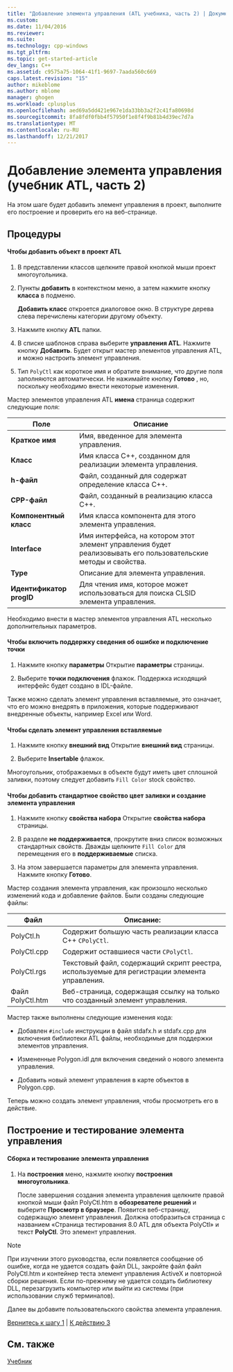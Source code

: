 ```yaml
---
title: "Добавление элемента управления (ATL учебника, часть 2) | Документы Microsoft"
ms.custom: 
ms.date: 11/04/2016
ms.reviewer: 
ms.suite: 
ms.technology: cpp-windows
ms.tgt_pltfrm: 
ms.topic: get-started-article
dev_langs: C++
ms.assetid: c9575a75-1064-41f1-9697-7aada560c669
caps.latest.revision: "15"
author: mikeblome
ms.author: mblome
manager: ghogen
ms.workload: cplusplus
ms.openlocfilehash: aed69a5dd421e967e1da33bb3a2f2c41fa80698d
ms.sourcegitcommit: 8fa8fdf0fbb4f57950f1e8f4f9b81b4d39ec7d7a
ms.translationtype: MT
ms.contentlocale: ru-RU
ms.lasthandoff: 12/21/2017
---
```

# <a name="adding-a-control-atl-tutorial-part-2"></a>Добавление элемента управления (учебник ATL, часть 2)
На этом шаге будет добавить элемент управления в проект, выполните его построение и проверить его на веб-странице.  
  
## <a name="procedures"></a>Процедуры  
  
#### <a name="to-add-an-object-to-an-atl-project"></a>Чтобы добавить объект в проект ATL  
  
1.  В представлении классов щелкните правой кнопкой мыши проект многоугольника.  
  
2.  Пункты **добавить** в контекстном меню, а затем нажмите кнопку **класса** в подменю.  
  
     **Добавить класс** откроется диалоговое окно. В структуре дерева слева перечислены категории другому объекту.  
  
3.  Нажмите кнопку **ATL** папки.  
  
4.  В списке шаблонов справа выберите **управления ATL**. Нажмите кнопку **Добавить**. Будет открыт мастер элементов управления ATL, и можно настроить элемент управления.  
  
5.  Тип `PolyCtl` как короткое имя и обратите внимание, что другие поля заполняются автоматически. Не нажимайте кнопку **Готово** , но, поскольку необходимо внести некоторые изменения.  
  
 Мастер элементов управления ATL **имена** страница содержит следующие поля:  
  
|Поле|Описание|  
|-----------|--------------|  
|**Краткое имя**|Имя, введенное для элемента управления.|  
|**Класс**|Имя класса C++, созданном для реализации элемента управления.|  
|**h-файл**|Файл, созданный для содержат определение класса C++.|  
|**CPP-файл**|Файл, созданный в реализацию класса C++.|  
|**Компонентный класс**|Имя класса компонента для этого элемента управления.|  
|**Interface**|Имя интерфейса, на котором этот элемент управления будет реализовывать его пользовательские методы и свойства.|  
|**Type**|Описание для элемента управления.|  
|**Идентификатор progID**|Для чтения имя, которое может использоваться для поиска CLSID элемента управления.|  
  
 Необходимо внести в мастер элементов управления ATL несколько дополнительных параметров.  
  
#### <a name="to-enable-support-for-rich-error-information-and-connection-points"></a>Чтобы включить поддержку сведения об ошибке и подключение точки  
  
1.  Нажмите кнопку **параметры** Открытие **параметры** страницы.  
  
2.  Выберите **точки подключения** флажок. Поддержка исходящий интерфейс будет создано в IDL-файле.  
  
 Также можно сделать элемент управления вставляемые, это означает, что его можно внедрять в приложения, которые поддерживают внедренные объекты, например Excel или Word.  
  
#### <a name="to-make-the-control-insertable"></a>Чтобы сделать элемент управления вставляемые  
  
1.  Нажмите кнопку **внешний вид** Открытие **внешний вид** страницы.  
  
2.  Выберите **Insertable** флажок.  
  
 Многоугольник, отображаемых в объекте будут иметь цвет сплошной заливки, поэтому следует добавить `Fill Color` stock свойство.  
  
#### <a name="to-add-a-fill-color-stock-property-and-create-the-control"></a>Чтобы добавить стандартное свойство цвет заливки и создание элемента управления  
  
1.  Нажмите кнопку **свойства набора** Открытие **свойства набора** страницы.  
  
2.  В разделе **не поддерживается**, прокрутите вниз список возможных стандартных свойств. Дважды щелкните `Fill Color` для перемещения его в **поддерживаемые** списка.  
  
3.  На этом завершается параметры для элемента управления. Нажмите кнопку **Готово**.  
  
 Мастер создания элемента управления, как произошло несколько изменений кода и добавление файлов. Были созданы следующие файлы:  
  
|Файл|Описание:|  
|----------|-----------------|  
|PolyCtl.h|Содержит большую часть реализации класса C++ `CPolyCtl`.|  
|PolyCtl.cpp|Содержит оставшиеся части `CPolyCtl`.|  
|PolyCtl.rgs|Текстовый файл, содержащий скрипт реестра, используемые для регистрации элемента управления.|  
|Файл PolyCtl.htm|Веб-страница, содержащая ссылку на только что созданный элемент управления.|  
  
 Мастер также выполнены следующие изменения кода:  
  
-   Добавлен `#include` инструкции в файл stdafx.h и stdafx.cpp для включения библиотеки ATL файлы, необходимые для поддержки элементов управления.  
  
-   Измененные Polygon.idl для включения сведений о нового элемента управления.  
  
-   Добавить новый элемент управления в карте объектов в Polygon.cpp.  
  
 Теперь можно создать элемент управления, чтобы просмотреть его в действие.  
  
## <a name="building-and-testing-the-control"></a>Построение и тестирование элемента управления  
  
#### <a name="to-build-and-test-the-control"></a>Сборка и тестирование элемента управления  
  
1.  На **построения** меню, нажмите кнопку **построения многоугольника**.  
  
     После завершения создания элемента управления щелкните правой кнопкой мыши файл PolyCtl.htm в **обозревателе решений** и выберите **Просмотр в браузере**. Появится веб-страницу, содержащую элемент управления. Должна отобразиться страница с названием «Страница тестирования 8.0 ATL для объекта PolyCtl» и текст **PolyCtl**. Это элемент управления.  
  
> [!NOTE]
>  При изучении этого руководства, если появляется сообщение об ошибке, когда не удается создать файл DLL, закройте файл файл PolyCtl.htm и контейнер теста элемент управления ActiveX и повторной сборки решения. Если по-прежнему не удается создать библиотеку DLL, перезагрузить компьютер или выйти из системы (при использовании служб терминалов).  
  
 Далее вы добавите пользовательского свойства элемента управления.  
  
 [Вернитесь к шагу 1](../atl/creating-the-project-atl-tutorial-part-1.md) &#124; [К действию 3](../atl/adding-a-property-to-the-control-atl-tutorial-part-3.md)  
  
## <a name="see-also"></a>См. также  
 [Учебник](../atl/active-template-library-atl-tutorial.md)

